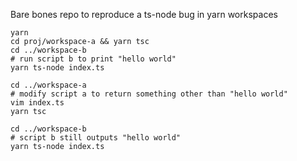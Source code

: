 Bare bones repo to reproduce a ts-node bug in yarn workspaces

```
yarn
cd proj/workspace-a && yarn tsc
cd ../workspace-b
# run script b to print "hello world"
yarn ts-node index.ts

cd ../workspace-a
# modify script a to return something other than "hello world"
vim index.ts
yarn tsc

cd ../workspace-b
# script b still outputs "hello world"
yarn ts-node index.ts
```